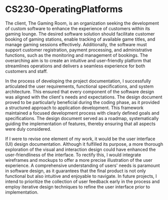 # CS230-OperatingPlatforms

The client, The Gaming Room, is an organization seeking the development of custom software to enhance the experience of customers within its gaming lounge. The desired software solution should facilitate customer booking of gaming stations, enable tracking of available game titles, and manage gaming sessions effectively. Additionally, the software must support customer registration, payment processing, and administrative functions, such as the monitoring and management of bookings. The overarching aim is to create an intuitive and user-friendly platform that streamlines operations and delivers a seamless experience for both customers and staff.

In the process of developing the project documentation, I successfully articulated the user requirements, functional specifications, and system architecture. This ensured that every component of the software design was aligned with the client's needs and expectations. The design document proved to be particularly beneficial during the coding phase, as it provided a structured approach to application development. This framework maintained a focused development process with clearly defined goals and specifications. The design document served as a roadmap, systematically guiding the implementation of features, thereby ensuring that all aspects were duly considered.

If I were to revise one element of my work, it would be the user interface (UI) design documentation. Although it fulfilled its purpose, a more thorough exploration of the visual and interaction design could have enhanced the user-friendliness of the interface. To rectify this, I would integrate wireframes and mockups to offer a more precise illustration of the user experience. A comprehensive understanding of users' needs is paramount in software design, as it guarantees that the final product is not only functional but also intuitive and enjoyable to navigate. In future projects, I intend to prioritize the collection of user feedback early in the process and employ iterative design techniques to refine the user interface prior to implementation.
